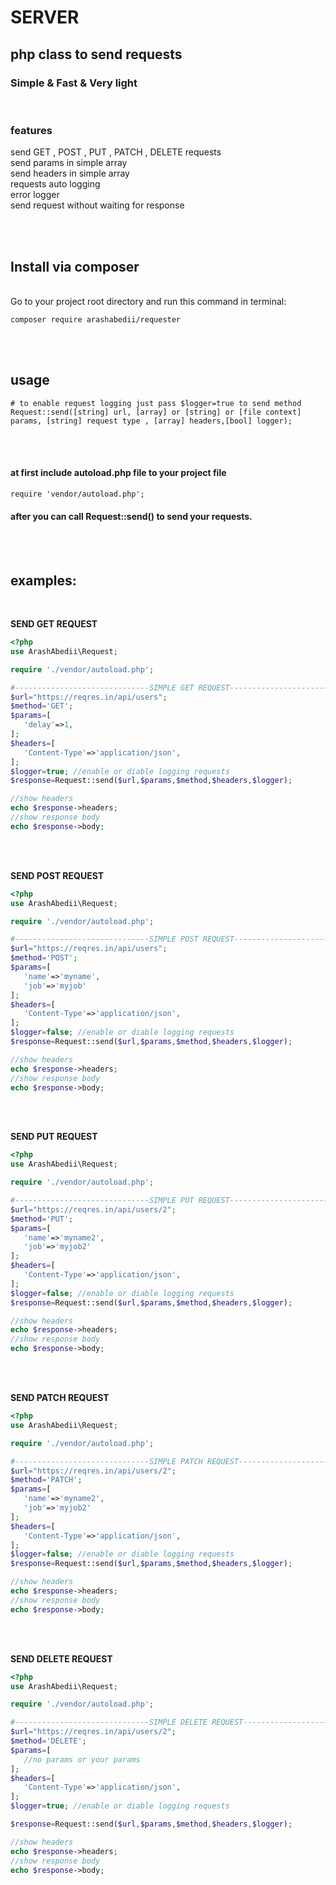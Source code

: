 # SERVER
## php class to send requests
### Simple & Fast & Very light

<br/>

### features

send GET , POST , PUT , PATCH , DELETE requests <br/>
send params in simple array <br/>
send headers in simple array <br/>
requests auto logging <br/>
error logger <br/>
send request without waiting for response <br/>

<br/>
<br/>

## Install via composer
<br/>
Go to your project root directory and run this command in terminal:

```
composer require arashabedii/requester 
```

<br/>
<br/>

## usage
```
# to enable request logging just pass $logger=true to send method
Request::send([string] url, [array] or [string] or [file context] params, [string] request type , [array] headers,[bool] logger); 
```
<br/>
<br/>

#### at first include autoload.php file to your project file  <br/>
```
require 'vendor/autoload.php'; 
```
#### after you can call Request::send() to send your requests. 

<br/><br/>

 ## examples: 
 
 <br/>

 **SEND GET REQUEST** <br />
 ```PHP
<?php
use ArashAbedii\Request;

require './vendor/autoload.php';

#------------------------------SIMPLE GET REQUEST---------------------------
$url="https://reqres.in/api/users";
$method='GET';
$params=[
    'delay'=>1,
];
$headers=[
    'Content-Type'=>'application/json',
];
$logger=true; //enable or diable logging requests
$response=Request::send($url,$params,$method,$headers,$logger);

//show headers
echo $response->headers;
//show response body
echo $response->body;

 ```
<br/><br/>


**SEND POST REQUEST** <br/>
 ```PHP
<?php
use ArashAbedii\Request;

require './vendor/autoload.php';

#------------------------------SIMPLE POST REQUEST---------------------------
$url="https://reqres.in/api/users";
$method='POST';
$params=[
    'name'=>'myname',
    'job'=>'myjob'
];
$headers=[
    'Content-Type'=>'application/json',
];
$logger=false; //enable or diable logging requests
$response=Request::send($url,$params,$method,$headers,$logger);

//show headers
echo $response->headers;
//show response body
echo $response->body;

 ```
<br/><br/>

**SEND PUT REQUEST** <br/>
 ```PHP
<?php
use ArashAbedii\Request;

require './vendor/autoload.php';

#------------------------------SIMPLE PUT REQUEST---------------------------
$url="https://reqres.in/api/users/2";
$method='PUT';
$params=[
    'name'=>'myname2',
    'job'=>'myjob2'
];
$headers=[
    'Content-Type'=>'application/json',
];
$logger=false; //enable or diable logging requests
$response=Request::send($url,$params,$method,$headers,$logger);

//show headers
echo $response->headers;
//show response body
echo $response->body;

 ```
<br/><br/>

**SEND PATCH REQUEST** <br/>
 ```PHP
<?php
use ArashAbedii\Request;

require './vendor/autoload.php';

#------------------------------SIMPLE PATCH REQUEST---------------------------
$url="https://reqres.in/api/users/2";
$method='PATCH';
$params=[
    'name'=>'myname2',
    'job'=>'myjob2'
];
$headers=[
    'Content-Type'=>'application/json',
];
$logger=false; //enable or diable logging requests
$response=Request::send($url,$params,$method,$headers,$logger);

//show headers
echo $response->headers;
//show response body
echo $response->body;

 ```
<br/><br/>

**SEND DELETE REQUEST** <br/>
 ```PHP
<?php
use ArashAbedii\Request;

require './vendor/autoload.php';

#------------------------------SIMPLE DELETE REQUEST---------------------------
$url="https://reqres.in/api/users/2";
$method='DELETE';
$params=[
    //no params or your params
];
$headers=[
    'Content-Type'=>'application/json',
];
$logger=true; //enable or diable logging requests

$response=Request::send($url,$params,$method,$headers,$logger);

//show headers
echo $response->headers;
//show response body
echo $response->body;

 ```
<br/><br/>
